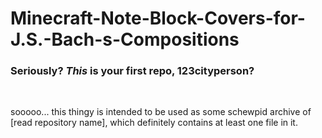 # Minecraft-Note-Block-Covers-for-J.S.-Bach-s-Compositions<br>
<h3>Seriously? <i>This</i> is your first repo, 123cityperson?</h1><br>
<p>sooooo... this thingy is intended to be used as some schewpid archive of [read repository name], which definitely contains at least one file in it.</p>
